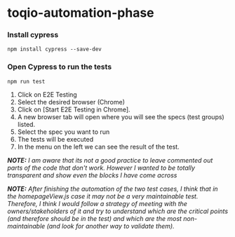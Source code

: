 # toqio-automation-phase
### Install cypress
`npm install cypress --save-dev`

### Open Cypress to run the tests
`npm run test`

1. Click on E2E Testing
2. Select the desired browser (Chrome)
3. Click on [Start E2E Testing in Chrome].
4. A new browser tab will open where you will see the specs (test groups) listed.
5. Select the spec you want to run
6. The tests will be executed
7. In the menu on the left we can see the result of the test.

_**NOTE:** I am aware that its not a good practice to leave commented out parts of the code that don't work. However I wanted to be totally transparent and show even the blocks I have come across_

_**NOTE:** After finishing the automation of the two test cases, I think that in the homepageView.js case it may not be a very maintainable test._
_Therefore, I think I would follow a strategy of meeting with the owners/stakeholders of it and try to understand which are the critical points (and therefore should be in the test) and which are the most non-maintainable (and look for another way to validate them)._